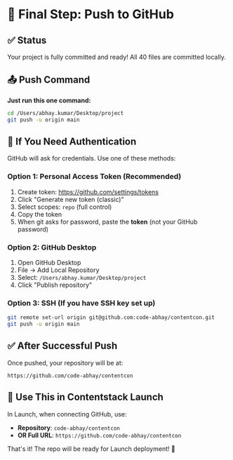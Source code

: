 # 🚀 Final Step: Push to GitHub

## ✅ Status

Your project is fully committed and ready! All 40 files are committed locally.

## 📤 Push Command

**Just run this one command:**

```bash
cd /Users/abhay.kumar/Desktop/project
git push -u origin main
```

## 🔐 If You Need Authentication

GitHub will ask for credentials. Use one of these methods:

### Option 1: Personal Access Token (Recommended)

1. Create token: https://github.com/settings/tokens
2. Click "Generate new token (classic)"
3. Select scopes: `repo` (full control)
4. Copy the token
5. When git asks for password, paste the **token** (not your GitHub password)

### Option 2: GitHub Desktop

1. Open GitHub Desktop
2. File → Add Local Repository
3. Select: `/Users/abhay.kumar/Desktop/project`
4. Click "Publish repository"

### Option 3: SSH (If you have SSH key set up)

```bash
git remote set-url origin git@github.com:code-abhay/contentcon.git
git push -u origin main
```

## ✅ After Successful Push

Once pushed, your repository will be at:

```
https://github.com/code-abhay/contentcon
```

## 🎯 Use This in Contentstack Launch

In Launch, when connecting GitHub, use:

- **Repository**: `code-abhay/contentcon`
- **OR Full URL**: `https://github.com/code-abhay/contentcon`

That's it! The repo will be ready for Launch deployment! 🚀

